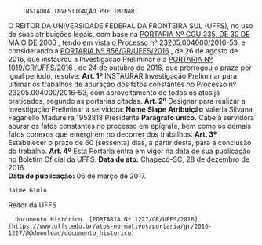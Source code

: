         INSTAURA INVESTIGAÇÃO PRELIMINAR  

 O REITOR DA UNIVERSIDADE FEDERAL DA FRONTEIRA SUL (UFFS), no uso de suas atribuições legais, com base na [PORTARIA Nº CGU 335, DE 30 DE MAIO DE 2006](http://www.cgu.gov.br/sobre/legislacao/arquivos/portarias/portaria_cgu_335_2006.pdf)  , tendo em vista o Processo nº 23205.004000/2016-53, e considerando a [PORTARIA Nº 856/GR/UFFS/2016](https://www.uffs.edu.br/atos-normativos/portaria/gr/2016-0856)  , de 26 de agosto de 2016, que instaurou a Investigação Preliminar e a [PORTARIA Nº 1019/GR/UFFS/2016](https://www.uffs.edu.br/atos-normativos/portaria/gr/2016-1019)  , de 24 de outubro de 2016, que prorrogou o prazo por igual período, resolve:   **Art. 1º** INSTAURAR Investigação Preliminar para ultimar os trabalhos de apuração dos fatos constantes no Processo nº 23205.004000/2016-53, com aproveitamento de todos os atos já praticados, segundo as portarias citadas.   **Art. 2º** Designar para realizar a Investigação Preliminar a servidora:     **Nome**    **Siape**    **Atribuição**      Valeria Silvana Faganello Madureira   1952818   Presidente     **Parágrafo único.** Cabe à servidora apurar os fatos constantes no processo em epígrafe, bem como os demais fatos conexos que emergirem no decorrer dos trabalhos.   **Art. 3º** Estabelecer o prazo de 60 (sessenta) dias, a partir desta, para a conclusão do trabalho.   **Art. 4º** Esta Portaria entra em vigor na data de sua publicação no Boletim Oficial da UFFS.      **Data do ato:** Chapecó-SC, 28 de dezembro de 2016.   
 **Data de publicação:**  06 de março de 2017. 

    Jaime Giolo   
 Reitor da UFFS 

      Documento Histórico  [PORTARIA Nº 1227/GR/UFFS/2016](https://www.uffs.edu.br/atos-normativos/portaria/gr/2016-1227/@@download/documento_historico)     
      